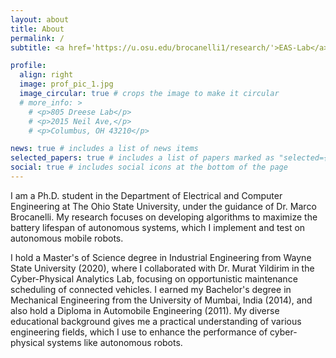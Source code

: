 ```yaml
---
layout: about
title: About
permalink: /
subtitle: <a href='https://u.osu.edu/brocanelli1/research/'>EAS-Lab</a>. ECE Dept., The Ohio State University, Columbus, Ohio, USA

profile:
  align: right
  image: prof_pic_1.jpg
  image_circular: true # crops the image to make it circular
  # more_info: >
    # <p>805 Dreese Lab</p>
    # <p>2015 Neil Ave,</p>
    # <p>Columbus, OH 43210</p>

news: true # includes a list of news items
selected_papers: true # includes a list of papers marked as "selected={true}"
social: true # includes social icons at the bottom of the page
---
```


I am a Ph.D. student in the Department of Electrical and Computer Engineering at The Ohio State University, under the guidance of Dr. Marco Brocanelli. My research focuses on developing algorithms to maximize the battery lifespan of autonomous systems, which I implement and test on autonomous mobile robots.

I hold a Master's of Science degree in Industrial Engineering from Wayne State University (2020), where I collaborated with Dr. Murat Yildirim in the Cyber-Physical Analytics Lab, focusing on opportunistic maintenance scheduling of connected vehicles. I earned my Bachelor's degree in Mechanical Engineering from the University of Mumbai, India (2014), and also hold a Diploma in Automobile Engineering (2011). My diverse educational background gives me a practical understanding of various engineering fields, which I use to enhance the performance of cyber-physical systems like autonomous robots.


<!-- Tell the world about yourself. Link to your favorite [subreddit](http://reddit.com). You can put a picture in, too. The code is already in, just name your picture `prof_pic.jpg` and put it in the `img/` folder. -->

<!-- Put your address / P.O. box / other info right below your picture. You can also disable any of these elements by editing `profile` property of the YAML header of your `_pages/about.md`. Edit `_bibliography/papers.bib` and Jekyll will render your [publications page](/al-folio/publications/) automatically. -->

<!-- Link to your social media connections, too. This theme is set up to use [Font Awesome icons](https://fontawesome.com/) and [Academicons](https://jpswalsh.github.io/academicons/), like the ones below. Add your Facebook, Twitter, LinkedIn, Google Scholar, or just disable all of them. -->
